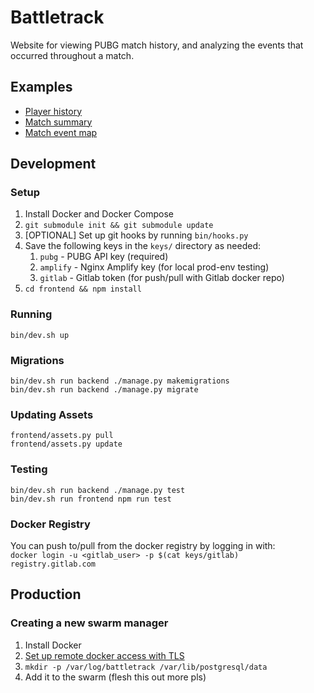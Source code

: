 # Battletrack
Website for viewing PUBG match history, and analyzing the events that occurred throughout a match.

## Examples
- [Player history](http://battletrack.lucaspickering.me/players/pc-eu/BreaK)
- [Match summary](http://battletrack.lucaspickering.me/matches/7fd9bbf4-63e5-4250-b2cd-8447125e8271)
- [Match event map](http://battletrack.lucaspickering.me/matches/7fd9bbf4-63e5-4250-b2cd-8447125e8271/overview)

## Development
### Setup
1. Install Docker and Docker Compose
1. `git submodule init && git submodule update`
1. [OPTIONAL] Set up git hooks by running `bin/hooks.py`
1. Save the following keys in the `keys/` directory as needed:
    1. `pubg` - PUBG API key (required)
    1. `amplify` - Nginx Amplify key (for local prod-env testing)
    1. `gitlab` - Gitlab token (for push/pull with Gitlab docker repo)
1. `cd frontend && npm install`

### Running
```
bin/dev.sh up
```

### Migrations
```
bin/dev.sh run backend ./manage.py makemigrations
bin/dev.sh run backend ./manage.py migrate
```

### Updating Assets
```
frontend/assets.py pull
frontend/assets.py update
```

### Testing
```
bin/dev.sh run backend ./manage.py test
bin/dev.sh run frontend npm run test
```

### Docker Registry
You can push to/pull from the docker registry by logging in with:  
`docker login -u <gitlab_user> -p $(cat keys/gitlab) registry.gitlab.com`

## Production
### Creating a new swarm manager
1. Install Docker
1. [Set up remote docker access with TLS](https://github.com/IcaliaLabs/guides/wiki/Deploy-and-Secure-a-Remote-Docker-Engine)
1. `mkdir -p /var/log/battletrack /var/lib/postgresql/data`
1. Add it to the swarm (flesh this out more pls)
